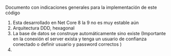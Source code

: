 Documento con indicaciones generales para la implementación de este código
1. Esta desarrollado en Net Core 8 la 9 no es muy estable aún
2. Arquitectura DDD, hexagonal
3. La base de datos se construye automáticamente sino existe
   (Importante en la conexión el server exista y tenga un usuario de confianza conectado o definir usuario y password correctos )
4.
